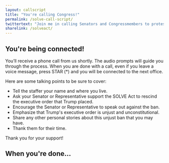 ```yaml
---
layout: callscript
title: "You're calling Congress!"
permalink: /solve-call-script/
twittertext: "Join me in calling Senators and Congressmembers to protest Trump's Muslim ban %23NoBanNoWall"
sharelink: /solveact/
---
```


## You're being connected!

You’ll receive a phone call from us shortly. The audio prompts will guide you through the process. When you are done with a call, even if you leave a voice message, press STAR (*) and you will be connected to the next office.

Here are some talking points to be sure to cover:

- Tell the staffer your name and where you live.
- Ask your Senator or Representative support the SOLVE Act to rescind the executive order that Trump placed.
- Encourage the Senator or Representative to speak out against the ban.
- Emphasize that Trump's executive order is unjust and unconstitutional.
- Share any other personal stories about this unjust ban that you may have.
- Thank them for their time.

Thank you for your support!

## When you're done...
